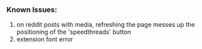 ### Known Issues:
1. on reddit posts with media, refreshing the page messes up the positioning of the 'speedthreads' button
2. extension font error